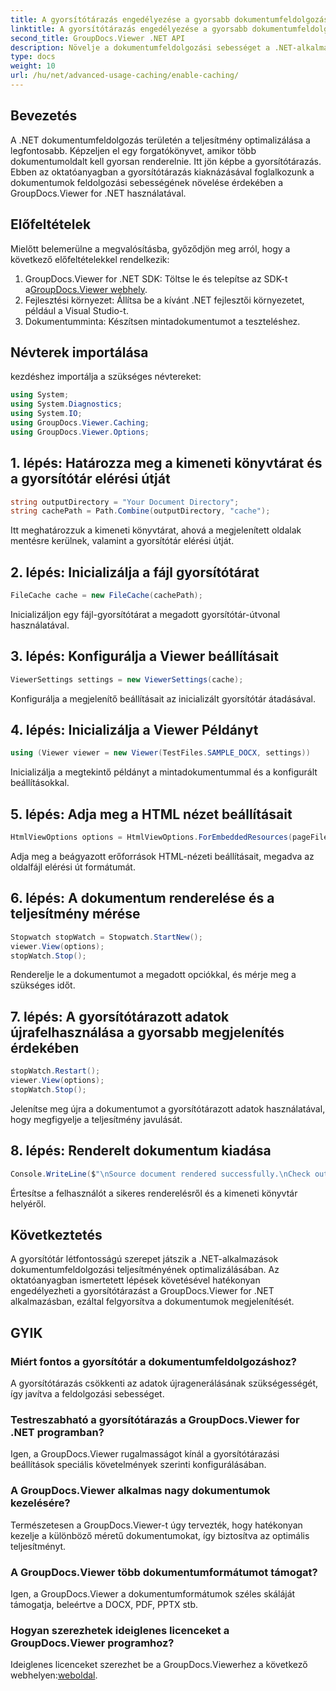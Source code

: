 ```yaml
---
title: A gyorsítótárazás engedélyezése a gyorsabb dokumentumfeldolgozás érdekében
linktitle: A gyorsítótárazás engedélyezése a gyorsabb dokumentumfeldolgozás érdekében
second_title: GroupDocs.Viewer .NET API
description: Növelje a dokumentumfeldolgozási sebességet a .NET-alkalmazásokban a GroupDocs.Viewer segítségével a gyorsítótár kihasználásával. Könnyedén optimalizálja a teljesítményt.
type: docs
weight: 10
url: /hu/net/advanced-usage-caching/enable-caching/
---
```

## Bevezetés
A .NET dokumentumfeldolgozás területén a teljesítmény optimalizálása a legfontosabb. Képzeljen el egy forgatókönyvet, amikor több dokumentumoldalt kell gyorsan renderelnie. Itt jön képbe a gyorsítótárazás. Ebben az oktatóanyagban a gyorsítótárazás kiaknázásával foglalkozunk a dokumentumok feldolgozási sebességének növelése érdekében a GroupDocs.Viewer for .NET használatával.
## Előfeltételek
Mielőtt belemerülne a megvalósításba, győződjön meg arról, hogy a következő előfeltételekkel rendelkezik:
1.  GroupDocs.Viewer for .NET SDK: Töltse le és telepítse az SDK-t a[GroupDocs.Viewer webhely](https://releases.groupdocs.com/viewer/net/).
2. Fejlesztési környezet: Állítsa be a kívánt .NET fejlesztői környezetet, például a Visual Studio-t.
3. Dokumentumminta: Készítsen mintadokumentumot a teszteléshez.

## Névterek importálása
kezdéshez importálja a szükséges névtereket:
```csharp
using System;
using System.Diagnostics;
using System.IO;
using GroupDocs.Viewer.Caching;
using GroupDocs.Viewer.Options;
```

## 1. lépés: Határozza meg a kimeneti könyvtárat és a gyorsítótár elérési útját
```csharp
string outputDirectory = "Your Document Directory";
string cachePath = Path.Combine(outputDirectory, "cache");
```
Itt meghatározzuk a kimeneti könyvtárat, ahová a megjelenített oldalak mentésre kerülnek, valamint a gyorsítótár elérési útját.
## 2. lépés: Inicializálja a fájl gyorsítótárat
```csharp
FileCache cache = new FileCache(cachePath);
```
Inicializáljon egy fájl-gyorsítótárat a megadott gyorsítótár-útvonal használatával.
## 3. lépés: Konfigurálja a Viewer beállításait
```csharp
ViewerSettings settings = new ViewerSettings(cache);
```
Konfigurálja a megjelenítő beállításait az inicializált gyorsítótár átadásával.
## 4. lépés: Inicializálja a Viewer Példányt
```csharp
using (Viewer viewer = new Viewer(TestFiles.SAMPLE_DOCX, settings))
```
Inicializálja a megtekintő példányt a mintadokumentummal és a konfigurált beállításokkal.
## 5. lépés: Adja meg a HTML nézet beállításait
```csharp
HtmlViewOptions options = HtmlViewOptions.ForEmbeddedResources(pageFilePathFormat);
```
Adja meg a beágyazott erőforrások HTML-nézeti beállításait, megadva az oldalfájl elérési út formátumát.
## 6. lépés: A dokumentum renderelése és a teljesítmény mérése
```csharp
Stopwatch stopWatch = Stopwatch.StartNew();
viewer.View(options);
stopWatch.Stop();
```
Renderelje le a dokumentumot a megadott opciókkal, és mérje meg a szükséges időt.
## 7. lépés: A gyorsítótárazott adatok újrafelhasználása a gyorsabb megjelenítés érdekében
```csharp
stopWatch.Restart();
viewer.View(options);
stopWatch.Stop();
```
Jelenítse meg újra a dokumentumot a gyorsítótárazott adatok használatával, hogy megfigyelje a teljesítmény javulását.
## 8. lépés: Renderelt dokumentum kiadása
```csharp
Console.WriteLine($"\nSource document rendered successfully.\nCheck output in {outputDirectory}.");
```
Értesítse a felhasználót a sikeres renderelésről és a kimeneti könyvtár helyéről.

## Következtetés
A gyorsítótár létfontosságú szerepet játszik a .NET-alkalmazások dokumentumfeldolgozási teljesítményének optimalizálásában. Az oktatóanyagban ismertetett lépések követésével hatékonyan engedélyezheti a gyorsítótárazást a GroupDocs.Viewer for .NET alkalmazásban, ezáltal felgyorsítva a dokumentumok megjelenítését.
## GYIK
### Miért fontos a gyorsítótár a dokumentumfeldolgozáshoz?
A gyorsítótárazás csökkenti az adatok újragenerálásának szükségességét, így javítva a feldolgozási sebességet.
### Testreszabható a gyorsítótárazás a GroupDocs.Viewer for .NET programban?
Igen, a GroupDocs.Viewer rugalmasságot kínál a gyorsítótárazási beállítások speciális követelmények szerinti konfigurálásában.
### A GroupDocs.Viewer alkalmas nagy dokumentumok kezelésére?
Természetesen a GroupDocs.Viewer-t úgy tervezték, hogy hatékonyan kezelje a különböző méretű dokumentumokat, így biztosítva az optimális teljesítményt.
### A GroupDocs.Viewer több dokumentumformátumot támogat?
Igen, a GroupDocs.Viewer a dokumentumformátumok széles skáláját támogatja, beleértve a DOCX, PDF, PPTX stb.
### Hogyan szerezhetek ideiglenes licenceket a GroupDocs.Viewer programhoz?
 Ideiglenes licenceket szerezhet be a GroupDocs.Viewerhez a következő webhelyen:[weboldal](https://purchase.groupdocs.com/temporary-license/).